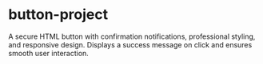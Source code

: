 # button-project
A secure HTML button with confirmation notifications, professional styling, and responsive design. Displays a success message on click and ensures smooth user interaction.
